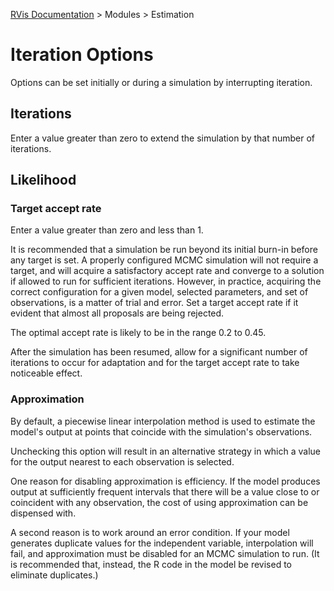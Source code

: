 [RVis Documentation](../../../index.md) > Modules > Estimation

# Iteration Options

Options can be set initially or during a simulation by interrupting iteration.

## Iterations

Enter a value greater than zero to extend the simulation by that number of iterations.

## Likelihood

### Target accept rate

Enter a value greater than zero and less than 1.

It is recommended that a simulation be run beyond its initial burn-in before any target is set. A properly configured MCMC simulation will not require a target, and will acquire a satisfactory accept rate and converge to a solution if allowed to run for sufficient iterations. However, in practice, acquiring the correct configuration for a given model, selected parameters, and set of observations, is a matter of trial and error. Set a target accept rate if it evident that almost all proposals are being rejected.

The optimal accept rate is likely to be in the range 0.2 to 0.45.

After the simulation has been resumed, allow for a significant number of iterations to occur for adaptation and for the target accept rate to take noticeable effect.

### Approximation

By default, a piecewise linear interpolation method is used to estimate the model's output at points that coincide with the simulation's observations.

Unchecking this option will result in an alternative strategy in which a value for the output nearest to each observation is selected.

One reason for disabling approximation is efficiency. If the model produces output at sufficiently frequent intervals that there will be a value close to or coincident with any observation, the cost of using approximation can be dispensed with.

A second reason is to work around an error condition. If your model generates duplicate values for the independent variable, interpolation will fail, and approximation must be disabled for an MCMC simulation to run. (It is recommended that, instead, the R code in the model be revised to eliminate duplicates.)
